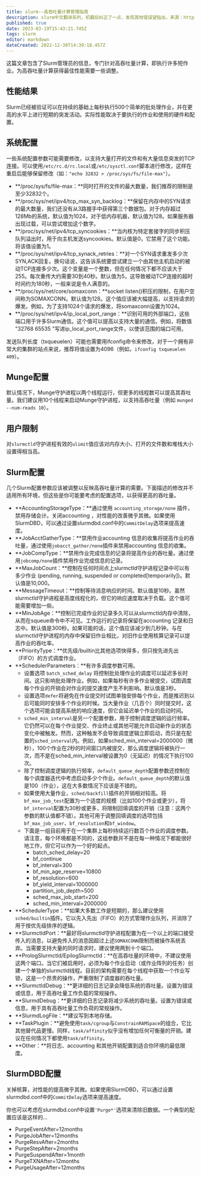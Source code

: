 ```yaml
---
title: slurm--高吞吐量计算管理指南
description: slurm中文翻译系列，机翻后纠正了一点，发现其他错误望指出，来源：https://github.com/SchedMD/slurm/blob/master/doc/html/high_throughput.shtml
published: true
date: 2023-03-19T15:43:21.745Z
tags: slurm
editor: markdown
dateCreated: 2022-12-30T14:39:18.457Z
---
```


这篇文章包含了Slurm管理员的信息，专门针对高吞吐量计算，即执行许多短作业。为高吞吐量计算获得最佳性能需要一些调整。

## 性能结果

Slurm已经被验证可以在持续的基础上每秒执行500个简单的批处理作业，并在更高的水平上进行短期的突发活动。实际性能取决于要执行的作业和使用的硬件和配置。

## 系统配置

一些系统配置参数可能需要修改，以支持大量打开的文件和有大量信息突发的TCP连接。可以使用`/etc/rc.d/rc.local`或`/etc/sysctl.conf`脚本进行修改，这样在重启后能够保留修改（如：`"echo 32832 > /proc/sys/fs/file-max"`）。

- **/proc/sys/fs/file-max：**同时打开的文件的最大数量，我们推荐的限制是至少32832个。
- **/proc/sys/net/ipv4/tcp_max_syn_backlog：**保留在内存中的SYN请求的最大数量，我们还没有从3路握手中获得第三个数据包。对于内存超过128Mb的系统，默认值为1024，对于低内存机器，默认值为128。如果服务器出现过载，可以尝试增加这个数字。
- **/proc/sys/net/ipv4/tcp_syncookies：**当内核为特定套接字的同步积压队列溢出时，用于向主机发送syncookies。默认值是0，它禁用了这个功能。将该值设置为1。
- **/proc/sys/net/ipv4/tcp_synack_retries：**对一个SYN请求重发多少次SYN,ACK回复。换句话说，这告诉系统要尝试建立一个由其他主机启动的被动TCP连接多少次。这个变量是一个整数，但在任何情况下都不应该大于255。每次重传大约需要30到40秒。默认值为5，这导致被动TCP连接的超时时间约为180秒，一般来说是令人满意的。
- **/proc/sys/net/core/somaxconn：**socket listen()积压的限制，在用户空间称为SOMAXCONN。默认值为128。这个值应该被大幅提高，以支持请求的爆发。例如，为了支持1024个请求的爆发，将somaxconn设置为1024。
- **/proc/sys/net/ipv4/ip_local_port_range：**识别可用的外部端口，这些端口用于许多Slurm通信。这个值可以提高以支持大量的通信。例如，将数值 "32768 65535 "写进ip_local_port_range文件，以使该范围的端口可用。

发送队列长度（txqueuelen）可能也需要用ifconfig命令来修改，对于一个拥有非常大的集群的站点来说，推荐将值设置为4096（例如，`ifconfig txqueuelen 409`）。

## Munge配置

默认情况下，Munge守护进程以两个线程运行，但更多的线程数可以提高其吞吐量。我们建议用10个线程来启动Munge守护进程，以支持高吞吐量（例如 `munged --num-reads 10`）。

## 用户限制

对`slurmctld`守护进程有效的`ulimit`值应该对内存大小、打开的文件数和堆栈大小设置得相当高。

## Slurm配置

几个Slurm配置参数应该被调整以反映高吞吐量计算的需要。下面描述的修改并不适用所有环境，但这些是你可能要考虑的配置选项，以获得更高的吞吐量。

- **AccountingStorageType：**通过使用 `accounting_storage/none` 插件，禁用存储会计。关闭accounting ，对性能的改善微乎其微。如果使用SlurmDBD，可以通过设置slurmdbd.conf中的`CommitDelay`选项来提高速度。
- **JobAcctGatherType：**禁用作业accounting 信息的收集将提高作业的吞吐量，通过使用`jobacct_gather/none`插件来禁用accounting 信息的收集。
- **JobCompType：**禁用作业完成信息的记录将提高作业的吞吐量。通过使用`jobcomp/none`插件禁用作业完成信息的记录。
- **MaxJobCount：**控制在任何时间点上slurmctld守护进程记录中可以有多少作业 (pending, running, suspended or completed[temporarily])。默认值是10,000。
- **MessageTimeout：**控制等待消息响应的时间。默认值是10秒。虽然slurmctld守护进程是高度线程化的，但它的响应速度取决于负载。这个值可能需要增加一些。
- **MinJobAge：**控制已完成作业的记录多久可以从slurmctld内存中清除，从而在squeue命令中不可见。工作运行的记录将保留在accounting 记录和日志中。默认值是300秒。如果可能的话，这个值应该减少到几秒钟。与在slurmctld守护进程的内存中保留旧作业相比，对旧作业使用核算记录可以提高作业的吞吐率。
- **PriorityType：**优先级/builtin比其他选项快得多，但只按先进先出（FIFO）的方式调度作业。
- **SchedulerParameters：**有许多调度参数可用。
  - 设置选项 `batch_sched_delay` 将控制批处理作业的调度可以延迟多长时间。这只影响批处理作业。例如，如果每秒有许多作业被提交，试图调度每个作业的开销会对作业的提交速度产生不利影响。默认值是3秒。
  - 设置选项`defer`将避免在作业提交时试图单独安排每个作业，而是推迟到以后可能同时安排多个作业的时候。当大量作业（几百个）同时提交时，这个选项可能会提高系统的响应速度，但它会延迟单个作业的启动时间。
  - `sched_min_interval`是另一个配置参数，用于控制调度逻辑的运行频率。它仍然可以在每个作业提交、作业终止或其他可能允许启动新作业的状态变化中被触发。然而，这种触发不会导致调度逻辑立即启动，而只是在配置的`sched_interval`内。例如，如果sched_min_interval=2000000（微秒），100个作业在2秒的时间窗口内被提交，那么调度逻辑将被执行一次，而不是在sched_min_interval被设置为0（无延迟）的情况下执行100次。
  - 除了控制调度逻辑的执行频率，`default_queue_depth`配置参数还控制在每个调度器迭代中考虑启动多少个作业。`default_queue_depth`的默认值是100（作业），这在大多数情况下应该是不错的。
  - 如果使用大量作业，`sched/backfill`插件的开销相对较高。将`bf_max_job_test`配置为一个适度的规模（比如100个作业或更少），将`bf_interval`配置为30秒或更多，将限制回填调度的开销（注意：这两个参数的默认值都不错）。其他可用于调整回填调度的选项包括`bf_max_job_user`、`bf_resolution`和`bf_window`。
  - 下面是一组目前用于在一个集群上每秒持续运行数百个作业的调度参数。请注意，每个环境都是不同的，这组参数并不是在每一种情况下都能很好地工作，但它可以作为一个好的起点。
    - batch_sched_delay=20
    - bf_continue
    - bf_interval=300
    - bf_min_age_reserve=10800
    - bf_resolution=600
    - bf_yield_interval=1000000
    - partition_job_depth=500
    - sched_max_job_start=200
    - sched_min_interval=2000000
- **SchedulerType：**如果大多数工作是短期的，那么建议使用`sched/builtin`插件。它以先入先出（FIFO）的方式管理作业队列，并消除了用于按优先级排序的逻辑。
- **SlurmctldPort：**最好将slurmctld守护进程配置为在一个以上的端口接受传入的消息，以避免传入的消息因超过上述`SOMAXCONN`限制而被操作系统丢弃。当需要支持大量的同时请求时，建议使用两到十个端口。
- **PrologSlurmctld/EpilogSlurmctld：**在高吞吐量的环境中，不建议使用这两个端口。当它们被启用时，必须为每个作业启动（或作业阵列的任务）创建一个单独的slurmctld线程。目前的架构需要在每个线程中获取一个作业写锁，这是一个昂贵的操作，严重限制了调度器的吞吐量。
- **SlurmctldDebug：**更详细的日志记录会降低系统的吞吐量。设置为错误或信息，用于高吞吐量工作负载的常规操作。
- **SlurmdDebug：**更详细的日志记录将减少系统的吞吐量。设置为错误或信息，用于具有高吞吐量工作负荷的常规操作。
- **SlurmdLogFile：**建议写到本地存储。
- **TaskPlugin：**避免使用`task/cgroup`与`ConstrainRAMSpace`的组合，它比其他替代品更慢。同样，`task/affinity`似乎没有增加任何可衡量的开销。建议在任何情况下都使用`task/affinity`。
- **Other：**将日志、accounting 和其他开销配置到适合你环境的最低限度。

## SlurmDBD配置

关掉核算，对性能的提高微乎其微。如果使用SlurmDBD，可以通过设置slurmdbd.conf中的`CommitDelay`选项来提高速度。

你也可以考虑在slurmdbd.conf中设置`'Purge*'`选项来清除旧数据。一个典型的配置应该是这样的...

- PurgeEventAfter=12months
- PurgeJobAfter=12months
- PurgeResvAfter=2months
- PurgeStepAfter=2months
- PurgeSuspendAfter=1month
- PurgeTXNAfter=12months
- PurgeUsageAfter=12months